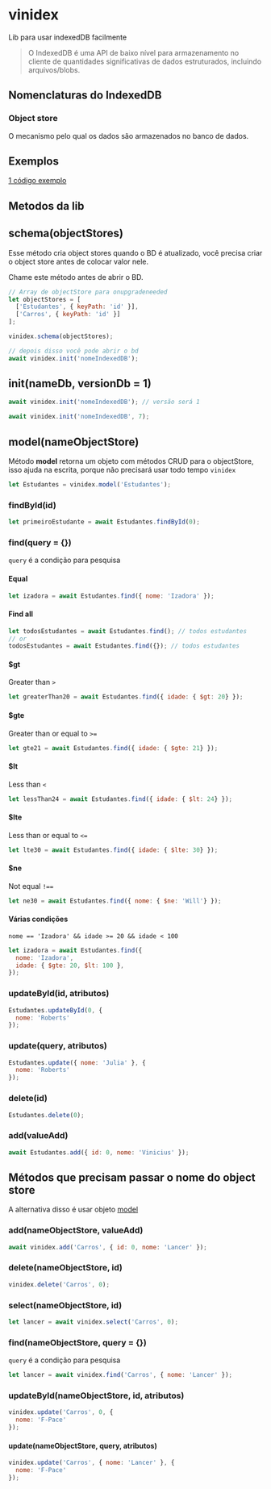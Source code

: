 # vinidex

Lib para usar indexedDB facilmente

> O IndexedDB é uma API de baixo nível para armazenamento no cliente de quantidades significativas de dados estruturados, incluindo arquivos/blobs.

## Nomenclaturas do IndexedDB

### Object store

O mecanismo pelo qual os dados são armazenados no banco de dados.

## Exemplos

[1 código exemplo](test-async.js)

## Metodos da lib

## schema(objectStores)

Esse método cria object stores quando o BD é atualizado, você precisa criar o object store antes de colocar valor nele.

Chame este método antes de abrir o BD.

```javascript
// Array de objectStore para onupgradeneeded
let objectStores = [
  ['Estudantes', { keyPath: 'id' }],
  ['Carros', { keyPath: 'id' }]
];

vinidex.schema(objectStores);

// depois disso você pode abrir o bd
await vinidex.init('nomeIndexedDB');
```

## init(nameDb, versionDb = 1)

```javascript
await vinidex.init('nomeIndexedDB'); // versão será 1
```

```javascript
await vinidex.init('nomeIndexedDB', 7);
```

## model(nameObjectStore)

Método **model** retorna um objeto com métodos CRUD para o objectStore, isso ajuda na escrita, porque não precisará usar todo tempo `vinidex`

```javascript
let Estudantes = vinidex.model('Estudantes');
```

### findById(id)

```javascript
let primeiroEstudante = await Estudantes.findById(0);
```

### find(query = {})

`query` é a condição para pesquisa

#### Equal

```javascript
let izadora = await Estudantes.find({ nome: 'Izadora' });
```

#### Find all

```javascript
let todosEstudantes = await Estudantes.find(); // todos estudantes
// or
todosEstudantes = await Estudantes.find({}); // todos estudantes
```

#### $gt

Greater than `>`

```javascript
let greaterThan20 = await Estudantes.find({ idade: { $gt: 20} });
```

#### $gte

Greater than or equal to `>=`

```javascript
let gte21 = await Estudantes.find({ idade: { $gte: 21} });
```

#### $lt

Less than `<`

```javascript
let lessThan24 = await Estudantes.find({ idade: { $lt: 24} });
```

#### $lte

Less than or equal to `<=`

```javascript
let lte30 = await Estudantes.find({ idade: { $lte: 30} });
```

#### $ne

Not equal `!==`

```javascript
let ne30 = await Estudantes.find({ nome: { $ne: 'Will'} });
```

#### Várias condições

`nome == 'Izadora' && idade >= 20 && idade < 100`

```javascript
let izadora = await Estudantes.find({
  nome: 'Izadora',
  idade: { $gte: 20, $lt: 100 },
});
```

### updateById(id, atributos)

```javascript
Estudantes.updateById(0, {
  nome: 'Roberts'
});
```

### update(query, atributos)

```javascript
Estudantes.update({ nome: 'Julia' }, {
  nome: 'Roberts'
});
```

### delete(id)

```javascript
Estudantes.delete(0);
```

### add(valueAdd)

```javascript
await Estudantes.add({ id: 0, nome: 'Vinicius' });
```

## Métodos que precisam passar o nome do object store

A alternativa disso é usar objeto [model](#modelnameobjectstore)

### add(nameObjectStore, valueAdd)

```javascript
await vinidex.add('Carros', { id: 0, nome: 'Lancer' });
```

### delete(nameObjectStore, id)

```javascript
vinidex.delete('Carros', 0);
```

### select(nameObjectStore, id)

```javascript
let lancer = await vinidex.select('Carros', 0);
```

### find(nameObjectStore, query = {})

`query` é a condição para pesquisa

```javascript
let lancer = await vinidex.find('Carros', { nome: 'Lancer' });
```

### updateById(nameObjectStore, id, atributos)

```javascript
vinidex.update('Carros', 0, {
  nome: 'F-Pace'
});
```

#### update(nameObjectStore, query, atributos)

```javascript
vinidex.update('Carros', { nome: 'Lancer' }, {
  nome: 'F-Pace'
});
```